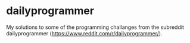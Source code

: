 # dailyprogrammer
My solutions to some of the programming challanges from the subreddit dailyprogrammer (https://www.reddit.com/r/dailyprogrammer/).
